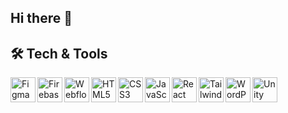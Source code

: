 ## Hi there 👋

<!--
**Cittykitten/Cittykitten** is a ✨ _special_ ✨ repository because its `README.md` (this file) appears on your GitHub profile.

Here are some ideas to get you started:

- 🔭 I’m currently working on **a comprehensive Mental Health Support Platform**
- 🌱 I’m currently learning **React**
- 👯 I’m looking to collaborate on **projects that empower, heal, or inspire**.
- 🤔 I’m looking for help with I’m looking for help with scaling my platform and setting up backend magic.
- 💬 Ask me about Website development, design systems, and how to survive endless browser bugs.
- 📫 Reach me via: [LinkedIn](https://www.linkedin.com/in/emmanuella-tegah-56b902355/) | [Email](mailto:tegahtiana14@gmail.com)
- 😄 Pronouns: She/Her
- ⚡ Fun fact: I write better code when music is playing in the background.
-->

## 🛠 Tech & Tools

<img align="left" alt="Figma" width="40px" src="https://img.icons8.com/ios-filled/50/figma.png" />
<img align="left" alt="Firebase" width="40px" src="https://img.icons8.com/color/48/firebase.png" />
<img align="left" alt="Webflow" width="40px" src="https://img.icons8.com/ios-filled/50/webflow.png" />
<img align="left" alt="HTML5" width="40px" src="https://img.icons8.com/color/48/html-5--v1.png" />
<img align="left" alt="CSS3" width="40px" src="https://img.icons8.com/color/48/css3.png" />
<img align="left" alt="JavaScript" width="40px" src="https://img.icons8.com/color/48/javascript--v1.png" />
<img align="left" alt="React" width="40px" src="https://img.icons8.com/officel/40/react.png" />
<img align="left" alt="Tailwind" width="40px" src="https://img.icons8.com/color/48/tailwind_css.png" />
<img align="left" alt="WordPress" width="40px" src="https://img.icons8.com/color/48/wordpress.png" />
<img align="left" alt="Unity" width="40px" src="https://img.icons8.com/ios-filled/50/unity.png" />
<br/><br/>
